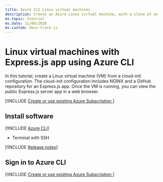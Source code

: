 ```yaml
---
title: Azure CLI Linux virtual machines
description: Create an Azure Linux virtual machine, with a clone of an Express.js-based app from a GitHub repository.  
ms.topic: tutorial
ms.date: 11/09/2020
ms.custom: devx-track-js
---
```


# Linux virtual machines with Express.js app using Azure CLI

In this tutorial, create a Linux virtual machine (VM) from a cloud-init configuration. The cloud-init configuration includes NGINX and a GitHub repository for an Express.js app. Once the VM is running, you can view the public Express.js server app in a web browser.

[!INCLUDE [Create or use existing Azure Subscription ](../../includes/environment-subscription-h2.md)]

## Install software

[!INCLUDE [Azure CLI](~/azure-docs/../includes/azure-cli-prepare-your-environment-no-header.md)]
- Terminal with SSH



[!INCLUDE [Release notes](~/azure-cosmosdb-java-v2/changelog/README.md)]

## Sign in to Azure CLI

[!INCLUDE [Create or use existing Azure Subscription ](../../../azure-cli/includes/interactive-login.md)]
